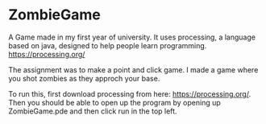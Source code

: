 # ZombieGame
A Game  made in my first year of university. It uses processing, a language based on java, designed to help people learn programming.
https://processing.org/

The assignment was to make a point and click game. I made a game where you shot zombies as they approch your base.

To run this, first download processing from here: https://processing.org/. Then you should be able to open up the program by opening up ZombieGame.pde and then click run in the top left.
